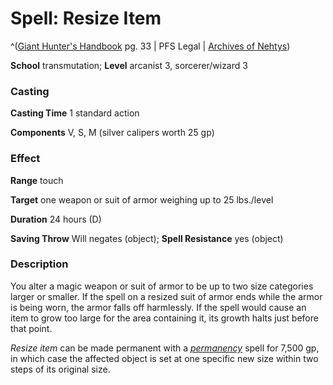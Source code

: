 # Spell: Resize Item

^([Giant Hunter's Handbook][ss-resize-item] pg. 33 | PFS Legal | [Archives of Nehtys][sn-resize-item])

**School** transmutation; **Level** arcanist 3, sorcerer/wizard 3

### Casting

**Casting Time** 1 standard action  

**Components** V, S, M (silver calipers worth 25 gp)

### Effect

**Range** touch  

**Target** one weapon or suit of armor weighing up to 25 lbs./level  

**Duration** 24 hours (D)  

**Saving Throw** Will negates (object); **Spell Resistance** yes (object)

### Description

You alter a magic weapon or suit of armor to be up to two size categories larger or smaller. If the spell on a resized suit of armor ends while the armor is being worn, the armor falls off harmlessly. If the spell would cause an item to grow too large for the area containing it, its growth halts just before that point.  

_Resize item_ can be made permanent with a _[permanency]_ spell for 7,500 gp, in which case the affected object is set at one specific new size within two steps of its original size.

[ss-resize-item]: http://paizo.com/products/btpy99s4
[sn-resize-item]: http://www.archivesofnethys.com/SpellDisplay.aspx?ItemName=Resize%20Item
[permanency]: http://www.archivesofnethys.com/SpellDisplay.aspx?ItemName=permanency